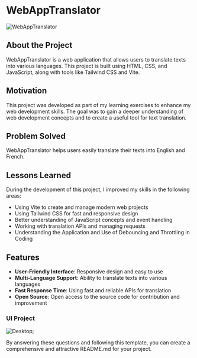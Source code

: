 # WebAppTranslator

![WebAppTranslator](https://example.com/translator-screenshot.png)

## About the Project

WebAppTranslator is a web application that allows users to translate texts into various languages. This project is built using HTML, CSS, and JavaScript, along with tools like Tailwind CSS and Vite.

## Motivation

This project was developed as part of my learning exercises to enhance my web development skills. The goal was to gain a deeper understanding of web development concepts and to create a useful tool for text translation.

## Problem Solved

WebAppTranslator helps users easily translate their texts into English and French.

## Lessons Learned

During the development of this project, I improved my skills in the following areas:

- Using Vite to create and manage modern web projects
- Using Tailwind CSS for fast and responsive design
- Better understanding of JavaScript concepts and event handling
- Working with translation APIs and managing requests
- Understanding the Application and Use of Debouncing and Throttling in Coding

## Features

- **User-Friendly Interface**: Responsive design and easy to use
- **Multi-Language Support**: Ability to translate texts into various languages
- **Fast Response Time**: Using fast and reliable APIs for translation
- **Open Source**: Open access to the source code for contribution and improvement

### UI Project

![Desktop](https://github.com/sajjadnazaridev/WebAppTranlator/blob/[branch]/image.jpg?raw=true);

By answering these questions and following this template, you can create a comprehensive and attractive README.md for your project.
